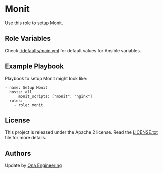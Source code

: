 Monit
=====

Use this role to setup Monit.

Role Variables
--------------

Check [./defaults/main.yml](./defaults/main.yml) for default values for Ansible variables.

Example Playbook
----------------

Playbook to setup Monit might look like:

    - name: Setup Monit
      hosts: all
          monit_scripts: ["monit", "nginx"]
      roles:
        - role: monit

License
-------

This project is released under the Apache 2 license. Read the [LICENSE.txt](./LICENSE.txt) file for more details.

Authors
-------

Update by [Ona Engineering](https://ona.io)